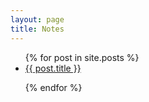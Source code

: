 ```yaml
---
layout: page
title: Notes
---
```


<ul>
  {% for post in site.posts %}
    <li itemscope>
       <a href="{{ site.github.url }}{{ post.url }}">{{ post.title }}</a>
    </li>

  {% endfor %}
</ul>
